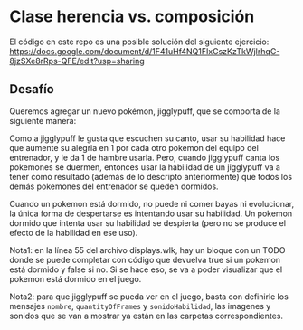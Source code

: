 # Clase herencia vs. composición

El código en este repo es una posible solución del siguiente ejercicio:
https://docs.google.com/document/d/1F41uHf4NQ1FIxCszKzTkWjIrhqC-8jzSXe8rRps-QFE/edit?usp=sharing

## Desafío

Queremos agregar un nuevo pokémon, jigglypuff, que se comporta de la siguiente manera:

Como a jigglypuff le gusta que escuchen su canto, usar su habilidad hace que aumente su alegria en 1 por cada otro pokemon del equipo del entrenador, y le da 1 de hambre usarla. Pero, cuando jigglypuff canta los pokemones se duermen, entonces usar la habilidad de un jigglypuff va a tener como resultado (además de lo descripto anteriormente) que todos los demás pokemones del entrenador se queden dormidos.

Cuando un pokemon está dormido, no puede ni comer bayas ni evolucionar, la única forma de despertarse es intentando usar su habilidad. Un pokemon dormido que intenta usar su habilidad se despierta (pero no se produce el efecto de la habilidad en ese uso).

Nota1: en la línea 55 del archivo displays.wlk, hay un bloque con un TODO donde se puede completar con código que devuelva true si un pokemon está dormido y false si no. Si se hace eso, se va a poder visualizar que el pokemon está dormido en el juego.

Nota2: para que jigglypuff se pueda ver en el juego, basta con definirle los mensajes `nombre`, `quantityOfFrames` y `sonidoHabilidad`, las imagenes y sonidos que se van a mostrar ya están en las carpetas correspondientes.
